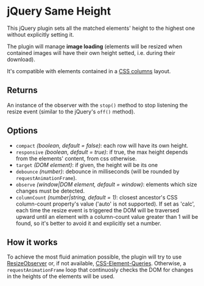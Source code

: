 # jQuery Same Height

This jQuery plugin sets all the matched elements' height to the highest one without explicitly setting it.

The plugin will manage **image loading** (elements will be resized when contained images will have their own height setted, i.e. during their download).

It's compatible with elements contained in a [CSS columns](https://developer.mozilla.org/en-US/docs/Web/CSS/CSS_Columns) layout.

## Returns

An instance of the observer with the `stop()` method to stop listening the resize event (similar to the jQuery's `off()` method).

## Options

- `compact` *(boolean, default = false)*: each row will have its own height.
- `responsive` *(boolean, default = true)*: if true, the max height depends from the elements' content, from css otherwise.
- `target` *(DOM element)*: if given, the height will be its one
- `debounce` *(number)*: debounce in milliseconds (will be rounded by `requestAnimationFrame`).
- `observe` *(window|DOM element, default = window)*: elements which size changes must be detected.
- `columnCount` *(number|string, default = 1)*: closest ancestor's CSS column-count property's value ('auto' is not supported). If set as 'calc', each time the resize event is triggered the DOM will be traversed upward until an element with a column-count value greater than 1 will be found, so it's better to avoid it and explicitly set a number.

## How it works

To achieve the most fluid animation possible, the plugin will try to use [ResizeObserver](https://developers.google.com/web/updates/2016/10/resizeobserver) or, if not available, [CSS-Element-Queries](https://github.com/marcj/css-element-queries). Otherwise, a `requestAnimationFrame` loop that continuosly 
checks the DOM for changes in the heights of the elements will be used.
